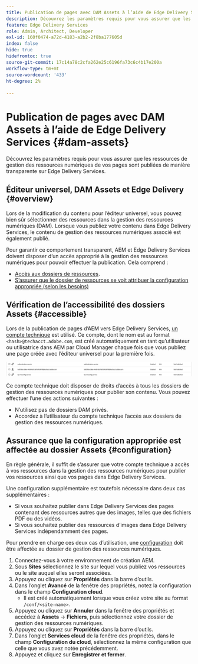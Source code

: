 ```yaml
---
title: Publication de pages avec DAM Assets à l’aide de Edge Delivery Services
description: Découvrez les paramètres requis pour vous assurer que les ressources de gestion des ressources numériques de vos pages sont publiées de manière transparente sur Edge Delivery Services.
feature: Edge Delivery Services
role: Admin, Architect, Developer
exl-id: 160f0474-a72d-4183-a2b2-2f8ba177605d
index: false
hide: true
hidefromtoc: true
source-git-commit: 17c14a78c2cfa262e25c6196fa73c6c4b17e200a
workflow-type: tm+mt
source-wordcount: '433'
ht-degree: 2%

---
```


# Publication de pages avec DAM Assets à l’aide de Edge Delivery Services {#dam-assets}

Découvrez les paramètres requis pour vous assurer que les ressources de gestion des ressources numériques de vos pages sont publiées de manière transparente sur Edge Delivery Services.

## Éditeur universel, DAM Assets et Edge Delivery {#overview}

Lors de la modification du contenu pour l’éditeur universel, vous pouvez bien sûr sélectionner des ressources dans la gestion des ressources numériques (DAM). Lorsque vous publiez votre contenu dans Edge Delivery Services, le contenu de gestion des ressources numériques associé est également publié.

Pour garantir ce comportement transparent, AEM et Edge Delivery Services doivent disposer d’un accès approprié à la gestion des ressources numériques pour pouvoir effectuer la publication. Cela comprend :

* [Accès aux dossiers de ressources](#accessible).
* [S’assurer que le dossier de ressources se voit attribuer la configuration appropriée (selon les besoins)](#configuration)

## Vérification de l’accessibilité des dossiers Assets {#accessible}

Lors de la publication de pages d’AEM vers Edge Delivery Services, [un compte technique](/help/implementing/developing/introduction/generating-access-tokens-for-server-side-apis.md) est utilisé. Ce compte, dont le nom est au format `<hash>@techacct.adobe.com`, est créé automatiquement en tant qu’utilisateur ou utilisatrice dans AEM par Cloud Manager chaque fois que vous publiez une page créée avec l’éditeur universel pour la première fois.

![ Compte technique ](/help/edge/wysiwyg-authoring/assets/dam-assets/technical-account.png)

Ce compte technique doit disposer de droits d’accès à tous les dossiers de gestion des ressources numériques pour publier son contenu. Vous pouvez effectuer l’une des actions suivantes :

* N’utilisez pas de dossiers DAM privés.
* Accordez à l’utilisateur du compte technique l’accès aux dossiers de gestion des ressources numériques.

## Assurance que la configuration appropriée est affectée au dossier Assets {#configuration}

En règle générale, il suffit de s’assurer que votre compte technique a accès à vos ressources dans la gestion des ressources numériques pour publier vos ressources ainsi que vos pages dans Edge Delivery Services.

Une configuration supplémentaire est toutefois nécessaire dans deux cas supplémentaires :

* Si vous souhaitez publier dans Edge Delivery Services des pages contenant des ressources autres que des images, telles que des fichiers PDF ou des vidéos.
* Si vous souhaitez publier des ressources d’images dans Edge Delivery Services indépendamment des pages.

Pour prendre en charge ces deux cas d’utilisation, une [configuration](/help/implementing/developing/introduction/configurations.md) doit être affectée au dossier de gestion des ressources numériques.

1. Connectez-vous à votre environnement de création AEM.
1. Sous **Sites** sélectionnez le site sur lequel vous publiez vos ressources ou le site auquel elles seront associées.
1. Appuyez ou cliquez sur **Propriétés** dans la barre d’outils.
1. Dans l’onglet **Avancé** de la fenêtre des propriétés, notez la configuration dans le champ **Configuration cloud**.
   * Il est créé automatiquement lorsque vous créez votre site au format `/conf/<site-name>`.
1. Appuyez ou cliquez sur **Annuler** dans la fenêtre des propriétés et accédez à **Assets** -> **Fichiers**, puis sélectionnez votre dossier de gestion des ressources numériques.
1. Appuyez ou cliquez sur **Propriétés** dans la barre d’outils.
1. Dans l’onglet **Services cloud** de la fenêtre des propriétés, dans le champ **Configuration du cloud**, sélectionnez la même configuration que celle que vous avez notée précédemment.
1. Appuyez et cliquez sur **Enregistrer et fermer**.

